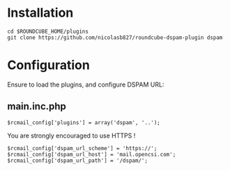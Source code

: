 # Installation

    cd $ROUNDCUBE_HOME/plugins
    git clone https://github.com/nicolasb827/roundcube-dspam-plugin dspam

# Configuration

Ensure to load the plugins, and configure DSPAM URL:

## main.inc.php

    $rcmail_config['plugins'] = array('dspam', '..');

You are strongly encouraged to use HTTPS !
    
    $rcmail_config['dspam_url_scheme'] = 'https://';
    $rcmail_config['dspam_url_host'] = 'mail.opencsi.com';
    $rcmail_config['dspam_url_path'] = '/dspam/';
    
